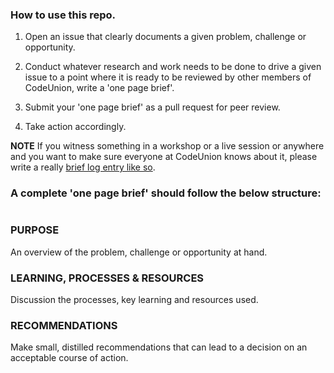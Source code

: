 ### How to use this repo.

1. Open an issue that clearly documents a given problem, challenge or opportunity.

1. Conduct whatever research and work needs to be done to drive a given issue to a point where it is ready to be reviewed by other members of CodeUnion, write a 'one page brief'.

1. Submit your 'one page brief' as a pull request for peer review.

1. Take action accordingly.

**NOTE** If you witness something in a workshop or a live session or anywhere and you want to make sure everyone at CodeUnion knows about it, please write a really [brief log entry like so][log entry].

### A complete 'one page brief' should follow the below structure:

# 

### PURPOSE

An overview of the problem, challenge or opportunity at hand.

### LEARNING, PROCESSES & RESOURCES

Discussion the processes, key learning and resources used.

### RECOMMENDATIONS

Make small, distilled recommendations that can lead to a decision on an acceptable course of action.

# 

[log entry]:https://github.com/codeunion/workbench/blob/master/log-entries/10-14-2014.md
